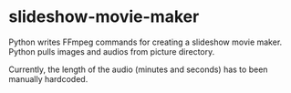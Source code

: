 # slideshow-movie-maker

Python writes FFmpeg commands for creating a slideshow movie maker. Python pulls images and audios from picture directory.

Currently, the length of the audio (minutes and seconds) has to been manually hardcoded.
